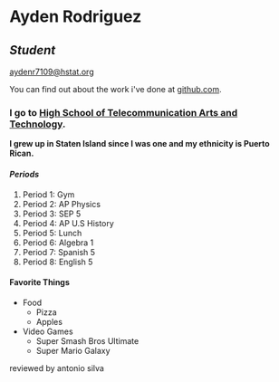 # Ayden Rodriguez

## **_Student_**

aydenr7109@hstat.org

You can find out about the work i've done at [github.com](https://github.com/aydenr7109).

### I go to [High School of Telecommunication Arts and Technology](http://www.hstat.org/).

**I grew up in Staten Island since I was one and my ethnicity is Puerto Rican.**

#### _Periods_

1. Period 1: Gym
2. Period 2: AP Physics
3. Period 3: SEP 5
4. Period 4: AP U.S History
5. Period 5: Lunch
6. Period 6: Algebra 1
7. Period 7: Spanish 5
8. Period 8: English 5

#### Favorite Things

* Food
    * Pizza
    * Apples
* Video Games
    * Super Smash Bros Ultimate
    * Super Mario Galaxy

reviewed by antonio silva
